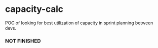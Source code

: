 # capacity-calc

POC of looking for best utilization of capacity in
sprint planning between devs.
### NOT FINISHED
